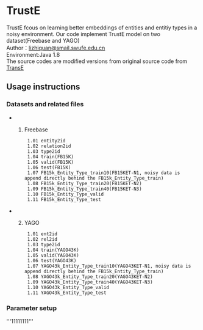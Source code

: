 # TrustE
TrustE fcous on learning better embeddings of entities and entitiy types in a noisy environment. Our code implement TrustE model on two dataset(Freebase and YAGO)  
Author：lizhiquan@smail.swufe.edu.cn  
Environment:Java 1.8  
The source codes are modified versions from original source code from [TransE](https://github.com/MaximTian/TransX)  
## Usage instructions
### Datasets and related files  
* 1. Freebase  

          1.01 entity2id  
          1.02 relation2id  
          1.03 type2id  
          1.04 train(FB15K)  
          1.05 valid(FB15K)  
          1.06 test(FB15K)  
          1.07 FB15k_Entity_Type_train10(FB15KET-N1, noisy data is append directly behind the FB15k_Entity_Type_train)  
          1.08 FB15k_Entity_Type_train20(FB15KET-N2)  
          1.09 FB15k_Entity_Type_train40(FB15KET-N3)  
          1.10 FB15k_Entity_Type_valid  
          1.11 FB15k_Entity_Type_test  
* 2. YAGO  

          1.01 ent2id
          1.02 rel2id
          1.03 type2id
          1.04 train(YAGO43K)
          1.05 valid(YAGO43K)
          1.06 test(YAGO43K)
          1.07 YAGO43k_Entity_Type_train10(YAGO43KET-N1, noisy data is append directly behind the FB15k_Entity_Type_train)
          1.08 YAGO43k_Entity_Type_train20(YAGO43KET-N2)
          1.09 YAGO43k_Entity_Type_train40(YAGO43KET-N3)
          1.10 YAGO43k_Entity_Type_valid
          1.11 YAGO43k_Entity_Type_test
### Parameter setup  

'''11111111'''
